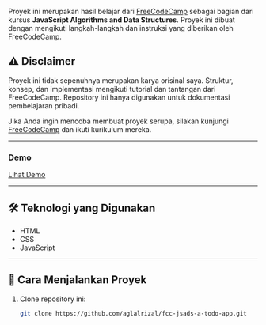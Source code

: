 Proyek ini merupakan hasil belajar dari [FreeCodeCamp](https://www.freecodecamp.org/) sebagai bagian dari kursus **JavaScript Algorithms and Data Structures**. Proyek ini dibuat dengan mengikuti langkah-langkah dan instruksi yang diberikan oleh FreeCodeCamp.

## ⚠️ Disclaimer
Proyek ini tidak sepenuhnya merupakan karya orisinal saya. Struktur, konsep, dan implementasi mengikuti tutorial dan tantangan dari FreeCodeCamp. Repository ini hanya digunakan untuk dokumentasi pembelajaran pribadi.

Jika Anda ingin mencoba membuat proyek serupa, silakan kunjungi [FreeCodeCamp](https://www.freecodecamp.org/) dan ikuti kurikulum mereka.

---

### Demo
[Lihat Demo](https://aglalrizal.github.io/fcc-jsads-a-todo-app/)

---

## 🛠️ Teknologi yang Digunakan
- HTML
- CSS
- JavaScript

---

## 🚀 Cara Menjalankan Proyek
1. Clone repository ini:
   ```bash
   git clone https://github.com/aglalrizal/fcc-jsads-a-todo-app.git
